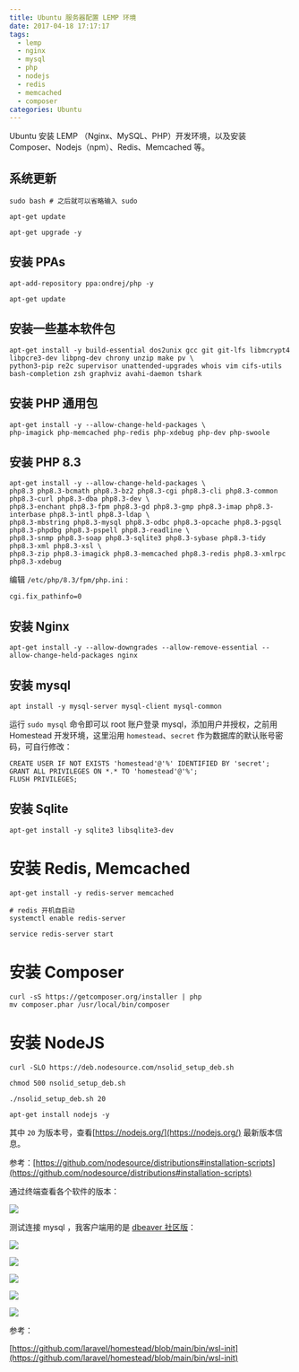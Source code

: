 ```yaml
---
title: Ubuntu 服务器配置 LEMP 环境
date: 2017-04-18 17:17:17
tags:
  - lemp
  - nginx
  - mysql
  - php
  - nodejs
  - redis
  - memcached
  - composer
categories: Ubuntu
---
```

Ubuntu 安装 LEMP （Nginx、MySQL、PHP）开发环境，以及安装 Composer、Nodejs（npm）、Redis、Memcached 等。

## 系统更新

```shell
sudo bash # 之后就可以省略输入 sudo 

apt-get update

apt-get upgrade -y
```

## 安装 PPAs

```shell
apt-add-repository ppa:ondrej/php -y

apt-get update
```

## 安装一些基本软件包

```shell
apt-get install -y build-essential dos2unix gcc git git-lfs libmcrypt4 libpcre3-dev libpng-dev chrony unzip make pv \
python3-pip re2c supervisor unattended-upgrades whois vim cifs-utils bash-completion zsh graphviz avahi-daemon tshark
```

## 安装 PHP 通用包

```shell
apt-get install -y --allow-change-held-packages \
php-imagick php-memcached php-redis php-xdebug php-dev php-swoole
```

## 安装 PHP 8.3

```shell
apt-get install -y --allow-change-held-packages \
php8.3 php8.3-bcmath php8.3-bz2 php8.3-cgi php8.3-cli php8.3-common php8.3-curl php8.3-dba php8.3-dev \
php8.3-enchant php8.3-fpm php8.3-gd php8.3-gmp php8.3-imap php8.3-interbase php8.3-intl php8.3-ldap \
php8.3-mbstring php8.3-mysql php8.3-odbc php8.3-opcache php8.3-pgsql php8.3-phpdbg php8.3-pspell php8.3-readline \
php8.3-snmp php8.3-soap php8.3-sqlite3 php8.3-sybase php8.3-tidy php8.3-xml php8.3-xsl \
php8.3-zip php8.3-imagick php8.3-memcached php8.3-redis php8.3-xmlrpc php8.3-xdebug
```

编辑 `/etc/php/8.3/fpm/php.ini` :

```shell
cgi.fix_pathinfo=0
```

## 安装 Nginx

```shell
apt-get install -y --allow-downgrades --allow-remove-essential --allow-change-held-packages nginx
```

## 安装 mysql

```shell
apt install -y mysql-server mysql-client mysql-common
```

运行 `sudo mysql` 命令即可以 root 账户登录 mysql，添加用户并授权，之前用 Homestead 开发环境，这里沿用 `homestead`、`secret`  作为数据库的默认账号密码，可自行修改：

```shell
CREATE USER IF NOT EXISTS 'homestead'@'%' IDENTIFIED BY 'secret';
GRANT ALL PRIVILEGES ON *.* TO 'homestead'@'%';
FLUSH PRIVILEGES;
```

## 安装 Sqlite

```
apt-get install -y sqlite3 libsqlite3-dev
```


# 安装 Redis, Memcached
```shell
apt-get install -y redis-server memcached

# redis 开机自启动
systemctl enable redis-server

service redis-server start
```


# 安装 Composer

```shell
curl -sS https://getcomposer.org/installer | php
mv composer.phar /usr/local/bin/composer
```


# 安装 NodeJS

```shell
curl -SLO https://deb.nodesource.com/nsolid_setup_deb.sh

chmod 500 nsolid_setup_deb.sh

./nsolid_setup_deb.sh 20

apt-get install nodejs -y
```

其中 `20` 为版本号，查看[https://nodejs.org/](https://nodejs.org/) 最新版本信息。

参考：[https://github.com/nodesource/distributions#installation-scripts](https://github.com/nodesource/distributions#installation-scripts)

通过终端查看各个软件的版本：

![](images/FBsE9iBoLLjcjDq4kG5TRlChm8qvJwEicLlByytg.png)

测试连接 mysql ，我客户端用的是 [dbeaver 社区版](https://dbeaver.io/download/)：

![](images/XjEjBUMOXQH2HuHQQam46PZN2l3edBdf15lOZyTC.png)

![](images/QMIXJTMlwzDDvtYEIfYNnC2BXUUykvk6qy2Kcny3.png)

![](images/5KXq1R3tMM26mD4XSGCYPpnAnhlw4HVJKDVhmrA7.png)

![](images/NR06ocNONoY0uAYUkbgrclkqRfWbCVimrJFabqX3.png)

![](images/Y3pnYOYlDBJCOOotEMHSG2vACEPtxpKO6oBGI00x.png)

参考：

[https://github.com/laravel/homestead/blob/main/bin/wsl-init](https://github.com/laravel/homestead/blob/main/bin/wsl-init)